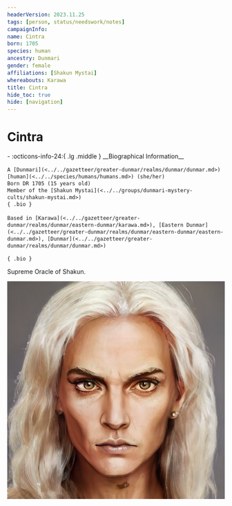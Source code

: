 ```yaml
---
headerVersion: 2023.11.25
tags: [person, status/needswork/notes]
campaignInfo:
name: Cintra
born: 1705
species: human
ancestry: Dunmari
gender: female
affiliations: [Shakun Mystai]
whereabouts: Karawa
title: Cintra
hide_toc: true
hide: [navigation]
---
```

# Cintra
<div class="grid cards ext-narrow-margin ext-one-column" markdown>
- :octicons-info-24:{ .lg .middle } __Biographical Information__

    A [Dunmari](<../../gazetteer/greater-dunmar/realms/dunmar/dunmar.md>) [human](<../../species/humans/humans.md>) (she/her)  
    Born DR 1705 (15 years old)  
    Member of the [Shakun Mystai](<../../groups/dunmari-mystery-cults/shakun-mystai.md>)  
    { .bio }

    Based in [Karawa](<../../gazetteer/greater-dunmar/realms/dunmar/eastern-dunmar/karawa.md>), [Eastern Dunmar](<../../gazetteer/greater-dunmar/realms/dunmar/eastern-dunmar/eastern-dunmar.md>), [Dunmar](<../../gazetteer/greater-dunmar/realms/dunmar/dunmar.md>)
</div>


    { .bio }

</div>


Supreme Oracle of Shakun.

![Cintra Portrait](../../assets/cintra-portrait.png)